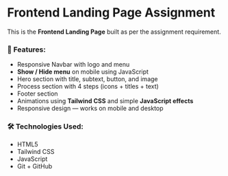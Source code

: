 # Frontend Landing Page Assignment

This is the **Frontend Landing Page** built as per the assignment requirement.

### 📝 Features:

- Responsive Navbar with logo and menu
- **Show / Hide menu** on mobile using JavaScript
- Hero section with title, subtext, button, and image
- Process section with 4 steps (icons + titles + text)
- Footer section
- Animations using **Tailwind CSS** and simple **JavaScript effects**
- Responsive design — works on mobile and desktop

### 🛠️ Technologies Used:

- HTML5
- Tailwind CSS
- JavaScript
- Git + GitHub



